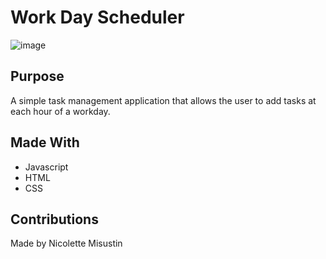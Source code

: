 # Work Day Scheduler
![image](https://user-images.githubusercontent.com/78009246/112228568-bfb94700-8bee-11eb-9594-4625f6b92fd4.png)
## Purpose
A simple task management application that allows the user to add tasks at each hour of a workday.
## Made With
* Javascript
* HTML
* CSS
## 
## Contributions
Made by Nicolette Misustin
